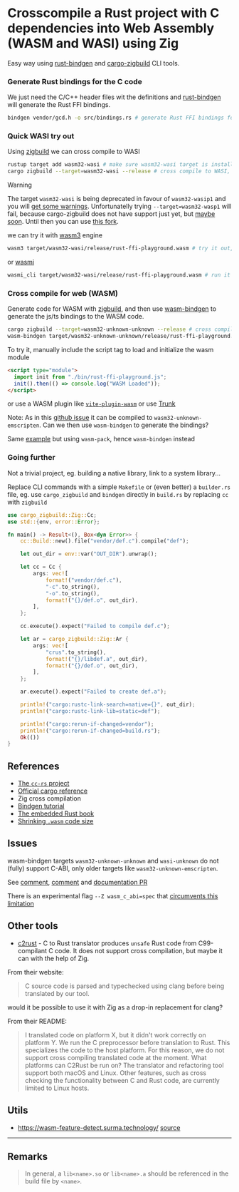 # Crosscompile a Rust project with C dependencies into Web Assembly (WASM and WASI) using Zig

Easy way using [rust-bindgen](https://github.com/rust-lang/rust-bindgen) and [cargo-zigbuild](https://github.com/rust-cross/cargo-zigbuild) CLI tools.

### Generate Rust bindings for the C code

We just need the C/C++ header files wit the definitions and [rust-bindgen](https://github.com/rust-lang/rust-bindgen) will generate the Rust FFI bindings.

```bash
bindgen vendor/gcd.h -o src/bindings.rs # generate Rust FFI bindings for gcd.h
```

### Quick WASI try out

Using [zigbuild](https://github.com/rust-cross/cargo-zigbuild) we can cross compile to WASI 

```bash
rustup target add wasm32-wasi # make sure wasm32-wasi target is installed 
cargo zigbuild --target=wasm32-wasi --release # cross compile to WASI, release flag is optional
```

> [!warning]
> The target `wasm32-wasi` is being deprecated in favour of `wasm32-wasip1` and you will [get some warnings](https://blog.rust-lang.org/2024/04/09/updates-to-rusts-wasi-targets.html#renaming-wasm32-wasi-to-wasm32-wasip1). Unfortunatelly trying `--target=wasm32-wasp1` will fail, because cargo-zigbuild does not have support just yet, but [maybe soon](https://github.com/rust-cross/cargo-zigbuild/pull/284). Until then you can use [this fork](https://github.com/scristobal/cargo-zigbuild).

we can try it with [wasm3](https://github.com/wasm3/wasm3) engine 

```bash
wasm3 target/wasm32-wasi/release/rust-ffi-playground.wasm # try it out, requires wasm3 
```

or [wasmi](https://github.com/wasmi-labs/wasmi)

```bash
wasmi_cli target/wasm32-wasi/release/rust-ffi-playground.wasm # run it with wasmi runtime
```


### Cross compile for web (WASM)

Generate code for WASM with [zigbuild](https://github.com/rust-cross/cargo-zigbuild), and then use [wasm-bindgen](https://github.com/rustwasm/wasm-bindgen) to generate the js/ts bindings to the WASM code.

```bash
cargo zigbuild --target=wasm32-unknown-unknown --release # cross compile to WASM, release flag is optional
wasm-bindgen target/wasm32-unknown-unknown/release/rust-ffi-playground.wasm --out-dir ./dist --target web # generate JS and TS FFI bindings into WASM code
```

To try it, manually include the script tag to load and initialize the wasm module

```html
<script type="module">
  import init from "./bin/rust-ffi-playground.js";
  init().then(() => console.log("WASM Loaded"));
</script>
```

or use a WASM plugin like [`vite-plugin-wasm`](https://www.npmjs.com/package/vite-plugin-wasm) or use [Trunk](https://trunkrs.dev/)

Note: As in this [github issue](https://github.com/rustwasm/team/issues/291#issuecomment-644946504) it can be compiled to `wasm32-unknown-emscripten`. Can we then use `wasm-bindgen` to generate the bindings?

Same [example](https://github.com/rustwasm/team/issues/291#issuecomment-645492619) but using `wasm-pack`, hence `wasm-bindgen` instead

### Going further

Not a trivial project, eg. building a native library, link to a system library...

Replace CLI commands with a simple `Makefile` or (even  better) a `builder.rs` file, eg. use `cargo_zigbuild` and `bindgen` directly in `build.rs` by replacing `cc` with `zigbuild`

```rust
use cargo_zigbuild::Zig::Cc;
use std::{env, error::Error};

fn main() -> Result<(), Box<dyn Error>> {
    cc::Build::new().file("vendor/def.c").compile("def");

    let out_dir = env::var("OUT_DIR").unwrap();

    let cc = Cc {
        args: vec![
            format!("vendor/def.c"),
            "-c".to_string(),
            "-o".to_string(),
            format!("{}/def.o", out_dir),
        ],
    };

    cc.execute().expect("Failed to compile def.c");

    let ar = cargo_zigbuild::Zig::Ar {
        args: vec![
            "crus".to_string(),
            format!("{}/libdef.a", out_dir),
            format!("{}/def.o", out_dir),
        ],
    };

    ar.execute().expect("Failed to create def.a");

    println!("cargo:rustc-link-search=native={}", out_dir);
    println!("cargo:rustc-link-lib=static=def");

    println!("cargo:rerun-if-changed=vendor");
    println!("cargo:rerun-if-changed=build.rs");
    Ok(())
}
```

## References

- [The `cc-rs` project](https://crates.io/crates/cc)
- [Official cargo reference](https://doc.rust-lang.org/cargo/reference/build-script-examples.html)
- Zig cross compilation
- [Bindgen tutorial](https://rust-lang.github.io/rust-bindgen/tutorial-3.html)
- [The embedded Rust book](https://docs.rust-embedded.org/book/interoperability/c-with-rust.html)
- [Shrinking `.wasm` code size](https://rustwasm.github.io/docs/book/reference/code-size.html)

## Issues

wasm-bindgen targets `wasm32-unknown-unknown` and `wasi-unknown` do not (fully) support C-ABI, only older targets like `wasm32-unknown-emscripten`.

See [comment](https://github.com/rustwasm/team/issues/291#issuecomment-645482430), [comment](https://github.com/rustwasm/team/issues/291#issuecomment-645494771) and [documentation PR](https://github.com/rustwasm/wasm-bindgen/pull/2209)

There is an experimental flag `--Z wasm_c_abi=spec` that [circumvents this limitation](https://github.com/rustwasm/team/issues/291#issuecomment-2138201722)

## Other tools

- [c2rust](https://github.com/immunant/c2rust) - C to Rust translator produces `unsafe` Rust code from C99-compilant C code. It does not support cross compilation, but maybe it can with the help of Zig.

From their website:

> C source code is parsed and typechecked using clang before being translated by our tool.

would it be possible to use it with Zig as a drop-in replacement for clang?

From their README:

> I translated code on platform X, but it didn't work correctly on platform Y.
> We run the C preprocessor before translation to Rust. This specializes the code to the host platform. For this reason, we do not support cross compiling translated code at the moment.
> What platforms can C2Rust be run on?
> The translator and refactoring tool support both macOS and Linux. Other features, such as cross checking the functionality between C and Rust code, are currently limited to Linux hosts.

## Utils

- <https://wasm-feature-detect.surma.technology/> [source](https://github.com/GoogleChromeLabs/wasm-feature-detect)

---

## Remarks

> In general, a `lib<name>.so` or `lib<name>.a` should be referenced in the build file by `<name>`.
